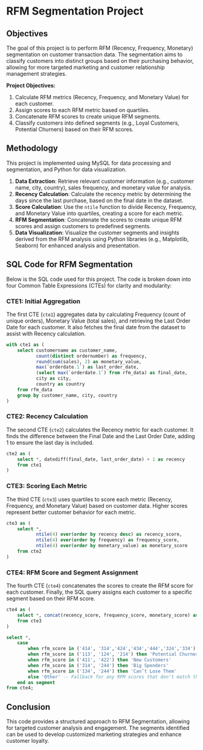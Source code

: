 # RFM Segmentation Project

## Objectives
The goal of this project is to perform RFM (Recency, Frequency, Monetary) segmentation on customer transaction data. The segmentation aims to classify customers into distinct groups based on their purchasing behavior, allowing for more targeted marketing and customer relationship management strategies.

**Project Objectives:**
1. Calculate RFM metrics (Recency, Frequency, and Monetary Value) for each customer.
2. Assign scores to each RFM metric based on quartiles.
3. Concatenate RFM scores to create unique RFM segments.
4. Classify customers into defined segments (e.g., Loyal Customers, Potential Churners) based on their RFM scores.

## Methodology
This project is implemented using MySQL for data processing and segmentation, and Python for data visualization.

1. **Data Extraction**: Retrieve relevant customer information (e.g., customer name, city, country), sales frequency, and monetary value for analysis.
2. **Recency Calculation**: Calculate the recency metric by determining the days since the last purchase, based on the final date in the dataset.
3. **Score Calculation**: Use the `ntile` function to divide Recency, Frequency, and Monetary Value into quartiles, creating a score for each metric.
4. **RFM Segmentation**: Concatenate the scores to create unique RFM scores and assign customers to predefined segments.
5. **Data Visualization**: Visualize the customer segments and insights derived from the RFM analysis using Python libraries (e.g., Matplotlib, Seaborn) for enhanced analysis and presentation.
## SQL Code for RFM Segmentation

Below is the SQL code used for this project. The code is broken down into four Common Table Expressions (CTEs) for clarity and modularity:

### CTE1: Initial Aggregation
The first CTE (`cte1`) aggregates data by calculating Frequency (count of unique orders), Monetary Value (total sales), and retrieving the Last Order Date for each customer. It also fetches the final date from the dataset to assist with Recency calculation.

```sql
with cte1 as (
    select customername as customer_name, 
           count(distinct ordernumber) as frequency, 
           round(sum(sales), 2) as monetary_value,
           max(`orderdate.1`) as last_order_date, 
           (select max(`orderdate.1`) from rfm_data) as final_date, 
           city as city, 
           country as country
    from rfm_data
    group by customer_name, city, country
)
```

### CTE2: Recency Calculation
The second CTE (`cte2`) calculates the Recency metric for each customer. It finds the difference between the Final Date and the Last Order Date, adding 1 to ensure the last day is included.

```sql
cte2 as (
    select *, datediff(final_date, last_order_date) + 1 as recency
    from cte1
)
```

### CTE3: Scoring Each Metric
The third CTE (`cte3`) uses quartiles to score each metric (Recency, Frequency, and Monetary Value) based on customer data. Higher scores represent better customer behavior for each metric.

```sql
cte3 as (
    select *, 
           ntile(4) over(order by recency desc) as recency_score,
           ntile(4) over(order by frequency) as frequency_score,
           ntile(4) over(order by monetary_value) as monetary_score
    from cte2
)
```

### CTE4: RFM Score and Segment Assignment
The fourth CTE (`cte4`) concatenates the scores to create the RFM score for each customer. Finally, the SQL query assigns each customer to a specific segment based on their RFM score.

```sql
cte4 as (
    select *, concat(recency_score, frequency_score, monetary_score) as rfm_score
    from cte3
)

select *, 
    case 
        when rfm_score in ('414', '314','424','434','444','324','334') then 'Loyal Customers'
        when rfm_score in ('113', '124', '214') then 'Potential Churners'
        when rfm_score in ('411', '422') then 'New Customers'
        when rfm_score in ('314', '244') then 'Big Spenders'
        when rfm_score in ('134', '244') then 'Can’t Lose Them'
        else 'Other' -- Fallback for any RFM scores that don't match the specified patterns
    end as segment
from cte4;
```

## Conclusion
This code provides a structured approach to RFM Segmentation, allowing for targeted customer analysis and engagement. The segments identified can be used to develop customized marketing strategies and enhance customer loyalty.

